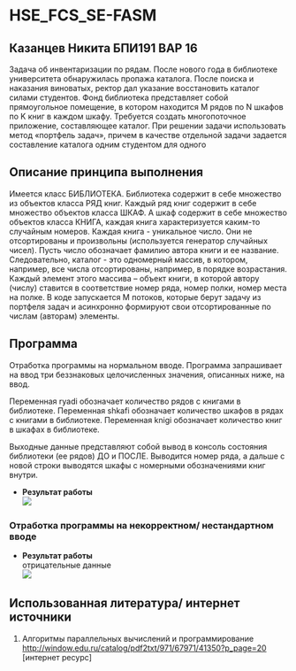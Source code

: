 # HSE_FCS_SE-FASM

## Казанцев Никита БПИ191 ВАР 16
Задача об инвентаризации по рядам. После нового года в библиотеке университета обнаружилась пропажа каталога.
После поиска и наказания виноватых, ректор дал указание восстановить каталог силами студентов. 
Фонд библиотека представляет собой прямоугольное помещение, в котором находится M рядов по N шкафов по K книг в каждом шкафу.
Требуется создать многопоточное приложение, составляющее каталог. При решении задачи использовать метод «портфель задач»,
причем в качестве отдельной задачи задается составление каталога одним студентом для одного


## Описание принципа выполнения
Имеется класс БИБЛИОТЕКА. Библиотека содержит в себе множество из объектов класса РЯД книг. 
Каждый ряд книг содержит в себе множество объектов класса ШКАФ. А шкаф содержит в себе множество объектов класса КНИГА, 
каждая книга характеризуется каким-то случайным номеров. Каждая книга - уникальное число. 
Они не отсортированы и произвольны (используется генератор случайных чисел). 
Пусть число обозначает фамилию автора книги и ее название. 
Следовательно, каталог - это одномерный массив, в котором, например, все числа отсортированы, например, в порядке возрастания.
Каждый элемент этого массива – объект книги, в которой автору (числу) ставится в соответствие номер ряда, номер полки, номер места на полке.
В коде запускается M потоков, которые берут задачу из портфеля задач и асинхронно формируют свои отсортированные по числам (авторам) элементы. 


## Программа
Отработка программы на нормальном вводе. 
Программа запрашивает на ввод три беззнаковых целочисленных значения, описанных ниже, на ввод.

Переменная ryadi обозначает количество рядов с книгами в библиотеке.
Переменная shkafi обозначает количество шкафов в рядах с книгами в библиотеке.
Переменная knigi обозначает количество книг в шкафах в библиотеке.

Выходные данные представляют собой вывод в консоль состояния библиотеки (ее рядов) ДО и ПОСЛЕ. 
Выводится номер ряда, а дальше с новой строки выводятся шкафы с номерными обозначениями книг внутри.
- **Результат работы**</br>
![](https://github.com/isp13/HSE_FCS_SE-FASM/blob/master/DZ3/res1.png)

 
### Отработка программы на некорректном/ нестандартном вводе
- **Результат работы**</br>
  отрицательные данные</br>
![](https://github.com/isp13/HSE_FCS_SE-FASM/blob/master/DZ3/res2.png)</br>

  

## Использованная литература/ интернет источники
1)	Алгоритмы параллельных вычислений и программирование http://window.edu.ru/catalog/pdf2txt/971/67971/41350?p_page=20 [интернет ресурс]

